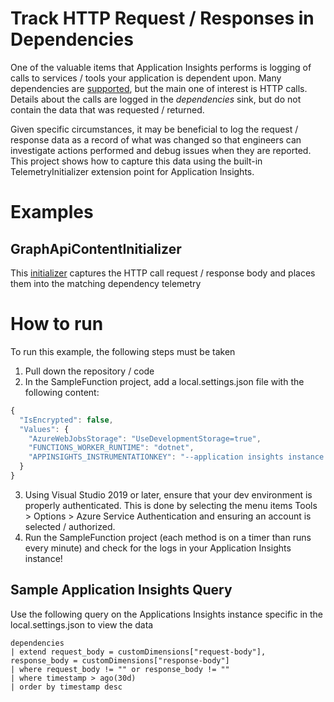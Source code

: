 ﻿# Track HTTP Request / Responses in Dependencies
One of the valuable items that Application Insights performs is logging of calls to services / tools your application is dependent upon.  Many dependencies are [supported](https://docs.microsoft.com/en-us/azure/azure-monitor/app/asp-net-dependencies), but the main one of interest is HTTP calls.  Details about the calls are logged in the _dependencies_ sink, but do not contain the data that was requested / returned.

Given specific circumstances, it may be beneficial to log the request / response data as a record of what was changed so that engineers can investigate actions performed and debug issues when they are reported.  This project shows how to capture this data using the built-in TelemetryInitializer extension point for Application Insights.

# Examples
## GraphApiContentInitializer
This [initializer](SampleFunction/GraphApiContentInitializer.cs) captures the HTTP call request / response body and places them into the matching dependency telemetry

# How to run
To run this example, the following steps must be taken
1. Pull down the repository / code
2. In the SampleFunction project, add a local.settings.json file with the following content:
```Javascript
{
  "IsEncrypted": false,
  "Values": {
    "AzureWebJobsStorage": "UseDevelopmentStorage=true",
    "FUNCTIONS_WORKER_RUNTIME": "dotnet",
    "APPINSIGHTS_INSTRUMENTATIONKEY": "--application insights instance to send logs to--"
  }
}
```
3. Using Visual Studio 2019 or later, ensure that your dev environment is properly authenticated.  This is done by selecting the menu items Tools > Options > Azure Service Authentication and ensuring an account is selected / authorized.
4. Run the SampleFunction project (each method is on a timer than runs every minute) and check for the logs in your Application Insights instance!

## Sample Application Insights Query
Use the following query on the Applications Insights instance specific in the local.settings.json to view the data
```
dependencies
| extend request_body = customDimensions["request-body"], response_body = customDimensions["response-body"]
| where request_body != "" or response_body != ""
| where timestamp > ago(30d)
| order by timestamp desc
```
